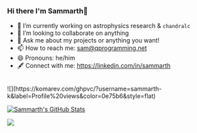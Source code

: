 ### Hi there I'm Sammarth👋

- 🔭 I’m currently working on astrophysics research & `chandralc`
- 👯 I’m looking to collaborate on anything
- 💬 Ask me about my projects or anything you want!
- 📫 How to reach me: sam@qprogramming.net
- 😄 Pronouns: he/him
- 🖋️ Connect with me: https://linkedin.com/in/sammarth
<BR>
![](https://komarev.com/ghpvc/?username=sammarth-k&label=Profile%20views&color=0e75b6&style=flat)

[![Sammarth's GitHub Stats](https://github-readme-stats.vercel.app/api?username=sammarth-k&theme=dark&show_icons=true&count_private=true)](https://github.com/sammarth-k/github-readme-stats)
  
<img src="https://github-readme-streak-stats.herokuapp.com/?user=sammarth-k&theme=dark">
